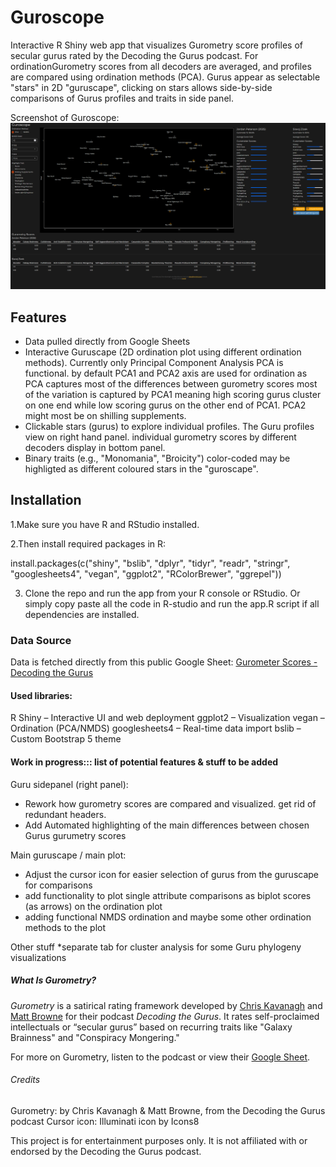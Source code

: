 # Guroscope
Interactive R Shiny web app that visualizes Gurometry score profiles of secular gurus rated by the Decoding the Gurus podcast. For ordinationGurometry scores from all decoders are averaged, and profiles are compared using ordination methods (PCA). Gurus appear as selectable "stars" in 2D "guruscape", clicking on  stars allows side-by-side comparisons of Gurus profiles and traits in side panel.

Screenshot of Guroscope:
![Screenshot of Guroscope](SCREENSHOT.png)

## Features
- Data pulled directly from Google Sheets
- Interactive Guruscape  (2D ordination plot using different ordination methods). Currently only Principal Component Analysis PCA is functional. by default PCA1 and PCA2 axis are used for ordination as PCA captures most of the differences between gurometry scores most of the variation is captured by PCA1 meaning high scoring gurus cluster on one end while low scoring gurus on the other end of PCA1. PCA2 might most be on shilling supplements.
- Clickable stars (gurus) to explore individual profiles. The Guru profiles view on right hand panel. individual gurometry scores by different decoders display in bottom panel.
- Binary traits (e.g., "Monomania", "Broicity") color-coded may be highligted as different coloured stars in the "guroscape". 

## Installation

1.Make sure you have R and RStudio installed. 

2.Then install required packages in R:

install.packages(c("shiny", "bslib", "dplyr", "tidyr", "readr", "stringr",
                   "googlesheets4", "vegan", "ggplot2", "RColorBrewer", "ggrepel"))
                
3. Clone the repo and run the app from your R console or RStudio. Or simply copy paste all the code in R-studio and run the app.R script if all dependencies are installed.

### Data Source
Data is fetched directly from this public Google Sheet:
[Gurometer Scores - Decoding the Gurus](https://docs.google.com/spreadsheets/d/1Oe-af4_OmzLJavktcSKGfP0wmxCX0ppP8n_Tvi9l_yc/edit?gid=0#gid=0) 

#### Used libraries:
R Shiny – Interactive UI and web deployment
ggplot2 – Visualization
vegan – Ordination (PCA/NMDS)
googlesheets4 – Real-time data import
bslib – Custom Bootstrap 5 theme


#### Work in progress::: list of potential features & stuff to be added

Guru sidepanel (right panel): 
* Rework how gurometry scores are compared and visualized. get rid of redundant headers. 
* Add Automated highlighting  of the main differences between chosen Gurus gurumetry scores 

Main guruscape / main plot:
* Adjust the cursor icon for easier selection of gurus from the guruscape for comparisons
* add functionality to plot single attribute comparisons as biplot scores (as arrows) on the ordination plot 
* adding functional NMDS ordination and maybe some other ordination methods to the plot

Other stuff
*separate tab for cluster analysis for some Guru phylogeny visualizations

##### What Is Gurometry?

*Gurometry* is a satirical rating framework developed by [Chris Kavanagh](https://twitter.com/C_Kavanagh) and [Matt Browne](https://twitter.com/ArthurCDent) for their podcast *Decoding the Gurus*. It rates self-proclaimed intellectuals or “secular gurus” based on recurring traits like "Galaxy Brainness" and "Conspiracy Mongering."

For more on Gurometry, listen to the podcast or view their [Google Sheet](https://docs.google.com/spreadsheets/d/1Oe-af4_OmzLJavktcSKGfP0wmxCX0ppP8n_Tvi9l_yc).

###### Credits
Gurometry: by Chris Kavanagh & Matt Browne, from the Decoding the Gurus podcast
Cursor icon: Illuminati icon by Icons8

This project is for entertainment purposes only. It is not affiliated with or endorsed by the Decoding the Gurus podcast.

